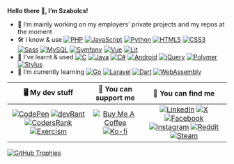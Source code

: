 **Hello there :wave:, I’m Szabolcs!**

- :telescope: I’m mainly working on my employers' private projects and my repos at the moment
- :hammer_and_wrench: I know & use
[![PHP](https://img.shields.io/badge/-black?logo=php&logoColor=777bB4)](https://www.php.net)
[![JavaScript](https://img.shields.io/badge/-black?logo=javascript&logoColor=f7df1e)](https://developer.mozilla.org/en-US/docs/Web/javascript)
[![Python](https://img.shields.io/badge/-black?logo=python&logoColor=3776ab)](https://www.python.org)
[![HTML5](https://img.shields.io/badge/-black?logo=html5&logoColor=e34f26)](https://developer.mozilla.org/en-US/docs/Web/HTML)
[![CSS3](https://img.shields.io/badge/-black?logo=css3&logoColor=1572b6)](https://developer.mozilla.org/en-US/docs/Web/CSS)
[![Sass](https://img.shields.io/badge/-black?logo=sass&logoColor=cc6699)](https://sass-lang.com)
[![MySQL](https://img.shields.io/badge/-black?logo=mysql&logoColor=4479a1)](https://www.mysql.com)
[![Symfony](https://img.shields.io/badge/-black?logo=symfony&logoColor=white)](https://symfony.com)
[![Vue](https://img.shields.io/badge/-black?logo=vue.js&logoColor=4fc08d)](https://vuejs.org)
[![Lit](https://img.shields.io/badge/-black?logo=lit&logoColor=5865f2)](https://lit.dev)
- :thought_balloon: I've learnt & used
[![C](https://img.shields.io/badge/-black?logo=c&logoColor=a8b9cc)](https://en.wikipedia.org/wiki/C_(programming_language))
[![Java](https://img.shields.io/badge/Java-black)](https://www.java.com)
[![C#](https://img.shields.io/badge/-black?logo=csharp&logoColor=512bd4)](https://learn.microsoft.com/en-us/dotnet/csharp)
[![Android](https://img.shields.io/badge/-black?logo=android&logoColor=3ddc84)](https://www.android.com)
[![jQuery](https://img.shields.io/badge/-black?logo=jquery&logoColor=0769ad)](https://jquery.com)
[![Polymer](https://img.shields.io/badge/-black?logo=polymer-project&logoColor=ff4470)](https://polymer-library.polymer-project.org)
[![Stylus](https://img.shields.io/badge/-black?logo=stylus&logoColor=white)](https://stylus-lang.com)
- :seedling: I’m currently learning
[![Go](https://img.shields.io/badge/-black?logo=go&logoColor=00add8)](https://go.dev)
[![Laravel](https://img.shields.io/badge/-black?logo=laravel&logoColor=f55247)](https://laravel.com)
[![Dart](https://img.shields.io/badge/-black?logo=dart&logoColor=0175c2)](https://dart.dev)
[![WebAssembly](https://img.shields.io/badge/-black?logo=webassembly&logoColor=654ff0)](https://webassembly.org)

| :desktop_computer: My dev stuff | :money_with_wings: You can support me | :busts_in_silhouette: You can find me |
|:-:|:-:|:-:|
| [![CodePen](https://img.shields.io/badge/-black?logo=codepen&logoColor=white)](https://codepen.io/sbolch) [![devRant](https://img.shields.io/badge/-black?logo=devrant&logoColor=f99a66)](https://devrant.com/users/arnyek) [![CodersRank](https://img.shields.io/badge/-black?logo=codersrank&logoColor=67a4ac)](https://profile.codersrank.io/user/sbolch) [![Exercism](https://img.shields.io/badge/-black?logo=exercism&logoColor=604fcd)](https://exercism.org/profiles/sbolch) | [![Buy Me A Coffee](https://img.shields.io/badge/-black?logo=buy-me-a-coffee&logoColor=ffdd00)](https://www.buymeacoffee.com/arnyek) [![Ko-fi](https://img.shields.io/badge/-black?logo=ko-fi&logoColor=f16061)](https://ko-fi.com/arnyek) | [![LinkedIn](https://img.shields.io/badge/-black?logo=linkedin&logoColor=0077b5)](https://www.linkedin.com/in/suranyi91) [![X](https://img.shields.io/badge/-black?logo=x&logoColor=white)](https://x.com/1arnyek) [![Facebook](https://img.shields.io/badge/-black?logo=facebook&logoColor=1877f2)](https://www.facebook.com/1arnyek) [![Instagram](https://img.shields.io/badge/-black?logo=instagram&logoColor=e4405f)](https://www.instagram.com/1arnyek) [![Reddit](https://img.shields.io/badge/-black?logo=reddit&logoColor=ff4500)](https://www.reddit.com/user/1arnyek) [![Steam](https://img.shields.io/badge/-black?logo=steam&logoColor=white)](https://steamcommunity.com/id/1arnyek) |

[![GitHub Trophies](https://github-profile-trophy.vercel.app/?username=sbolch&theme=onedark&no-bg=true&no-frame=true&rank=SECRET,SSS,SS,S,AAA,AA,A)](https://github.com/ryo-ma/github-profile-trophy)
